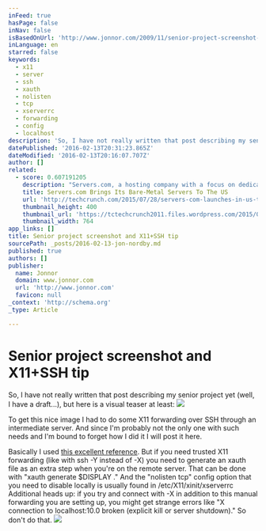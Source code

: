 ```yaml
---
inFeed: true
hasPage: false
inNav: false
isBasedOnUrl: 'http://www.jonnor.com/2009/11/senior-project-screenshot-and-x11ssh-tip/'
inLanguage: en
starred: false
keywords:
  - x11
  - server
  - ssh
  - xauth
  - nolisten
  - tcp
  - xserverrc
  - forwarding
  - config
  - localhost
description: 'So, I have not really written that post describing my senior project yet (well, I have a draft...), but here is a visual teaser at least: To get this nice image I had to do some X11 forwarding over SSH through an intermediate server.'
datePublished: '2016-02-13T20:31:23.865Z'
dateModified: '2016-02-13T20:16:07.707Z'
author: []
related:
  - score: 0.607191205
    description: "Servers.com, a hosting company with a focus on dedicated bare-metal servers that launched in Europe in 2005, today announced the opening of its first U.S. data center location. The new Dallas data center currently only offers dedicated servers, but it will soon also play host to Servers.com's shared cloud hosting servers."
    title: Servers.com Brings Its Bare-Metal Servers To The US
    url: 'http://techcrunch.com/2015/07/28/servers-com-launches-in-us-takes-aim-at-digitalocean-with-focus-on-bare-metal-servers/'
    thumbnail_height: 400
    thumbnail_url: 'https://tctechcrunch2011.files.wordpress.com/2015/07/8681750288_354823d8d3_o.jpg?w=764&h=400&crop=1'
    thumbnail_width: 764
app_links: []
title: Senior project screenshot and X11+SSH tip
sourcePath: _posts/2016-02-13-jon-nordby.md
published: true
authors: []
publisher:
  name: Jonnor
  domain: www.jonnor.com
  url: 'http://www.jonnor.com'
  favicon: null
_context: 'http://schema.org'
_type: Article

---
```

# Senior project screenshot and X11+SSH tip

So, I have not really written that post describing my senior project yet (well, I have a draft...), but here is a visual teaser at least:
![](http://www.jonnor.com/wp/files/2009-11-08-003736_1280x800_scrot-300x187.png)

To get this nice image I had to do some X11 forwarding over SSH through an intermediate server. And since I'm probably not the only one with such needs and I'm bound to forget how I did it I will post it here.

Basically I used [this excellent reference][0]. But if you need trusted X11 forwarding (like with ssh -Y instead of -X) you need to generate an xauth file as an extra step when you're on the remote server. That can be done with "xauth generate $DISPLAY ." And the "nolisten tcp" config option that you need to disable locally is usually found in /etc/X11/xinit/xserverrc  
Additional heads up: if you try and connect with -X in addition to this manual forwarding you are setting up, you might get strange errors like "X connection to localhost:10.0 broken (explicit kill or server shutdown)." So don't do that.
[![](http://www.jonnor.com/wp/wp-content/plugins/flattr/img/flattr-badge-large.png)][1]

[0]: http://factorial.hu/articles/20080302/more-robust-remote-x-tunneling
[1]: http://www.jonnor.com/wp/?flattrss_redirect&id=76&md5=4c0bf076f1bac376e2cf9ccf6dddfc4b